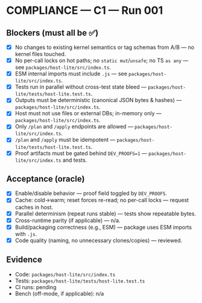 # COMPLIANCE — C1 — Run 001

## Blockers (must all be ✅)
- [x] No changes to existing kernel semantics or tag schemas from A/B — no kernel files touched.
- [x] No per-call locks on hot paths; no `static mut`/`unsafe`; no TS `as any` — see `packages/host-lite/src/index.ts`.
- [x] ESM internal imports must include `.js` — see `packages/host-lite/src/index.ts`.
- [x] Tests run in parallel without cross-test state bleed — `packages/host-lite/tests/host-lite.test.ts`.
- [x] Outputs must be deterministic (canonical JSON bytes & hashes) — `packages/host-lite/src/index.ts`.
- [x] Host must not use files or external DBs; in-memory only — `packages/host-lite/src/index.ts`.
- [x] Only `/plan` and `/apply` endpoints are allowed — `packages/host-lite/src/index.ts`.
- [x] `/plan` and `/apply` must be idempotent — `packages/host-lite/tests/host-lite.test.ts`.
- [x] Proof artifacts must be gated behind `DEV_PROOFS=1` — `packages/host-lite/src/index.ts` and tests.

## Acceptance (oracle)
- [x] Enable/disable behavior — proof field toggled by `DEV_PROOFS`.
- [x] Cache: cold→warm; reset forces re-read; no per-call locks — request caches in host.
- [x] Parallel determinism (repeat runs stable) — tests show repeatable bytes.
- [x] Cross-runtime parity (if applicable) — n/a.
- [x] Build/packaging correctness (e.g., ESM) — package uses ESM imports with `.js`.
- [x] Code quality (naming, no unnecessary clones/copies) — reviewed.

## Evidence
- Code: `packages/host-lite/src/index.ts`
- Tests: `packages/host-lite/tests/host-lite.test.ts`
- CI runs: pending
- Bench (off-mode, if applicable): n/a
